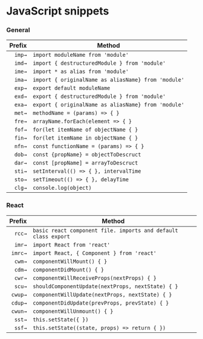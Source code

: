 # JavaScript snippets

### General

|  Prefix | Method                                              |
| ------: | --------------------------------------------------- |
|  `imp→` | `import moduleName from 'module'`                   |
|  `imd→` | `import { destructuredModule } from 'module'`       |
|  `ime→` | `import * as alias from 'module'`                   |
|  `ima→` | `import { originalName as aliasName} from 'module'` |
|  `exp→` | `export default moduleName`                         |
|  `exd→` | `export { destructuredModule } from 'module'`       |
|  `exa→` | `export { originalName as aliasName} from 'module'` |
|  `met→` | `methodName = (params) => { }`                      |
|  `fre→` | `arrayName.forEach(element => { }`                  |
|  `fof→` | `for(let itemName of objectName { }`                |
|  `fin→` | `for(let itemName in objectName { }`                |
|  `nfn→` | `const functionName = (params) => { }`              |
|  `dob→` | `const {propName} = objectToDescruct`               |
|  `dar→` | `const [propName] = arrayToDescruct`                |
|  `sti→` | `setInterval(() => { }, intervalTime`               |
|  `sto→` | `setTimeout(() => { }, delayTime`                   |
|  `clg→` | `console.log(object)`                               |


### React

|    Prefix | Method                                                                              |
| --------: | ----------------------------------------------------------------------------------- |
|    `rcc→` | `basic react component file. imports and default class export`                      |
|    `imr→` | `import React from 'react'`                                                         |
|   `imrc→` | `import React, { Component } from 'react'`                                          |
|    `cwm→` | `componentWillMount() { }`                                                          |
|    `cdm→` | `componentDidMount() { }`                                                           |
|    `cwr→` | `componentWillReceiveProps(nextProps) { }`                                          |
|    `scu→` | `shouldComponentUpdate(nextProps, nextState) { }`                                   |
|   `cwup→` | `componentWillUpdate(nextProps, nextState) { }`                                     |
|   `cdup→` | `componentDidUpdate(prevProps, prevState) { }`                                      |
|   `cwun→` | `componentWillUnmount() { }`                                                        |
|    `sst→` | `this.setState({ })`                                                                |
|    `ssf→` | `this.setState((state, props) => return { })`                                       |
